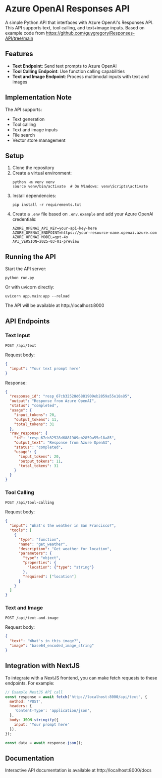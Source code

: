 # Azure OpenAI Responses API

A simple Python API that interfaces with Azure OpenAI's Responses API. This API supports text, tool calling, and text+image inputs. Based on example code from https://github.com/guygregory/Responses-API/tree/main

## Features

- **Text Endpoint**: Send text prompts to Azure OpenAI
- **Tool Calling Endpoint**: Use function calling capabilities
- **Text and Image Endpoint**: Process multimodal inputs with text and images

## Implementation Note

The API supports:
- Text generation
- Tool calling
- Text and image inputs
- File search
- Vector store management

## Setup

1. Clone the repository
2. Create a virtual environment:
   ```
   python -m venv venv
   source venv/bin/activate  # On Windows: venv\Scripts\activate
   ```
3. Install dependencies:
   ```
   pip install -r requirements.txt
   ```
4. Create a `.env` file based on `.env.example` and add your Azure OpenAI credentials:
   ```
   AZURE_OPENAI_API_KEY=your-api-key-here
   AZURE_OPENAI_ENDPOINT=https://your-resource-name.openai.azure.com
   AZURE_OPENAI_MODEL=gpt-4o
   API_VERSION=2025-03-01-preview
   ```

## Running the API

Start the API server:

```
python run.py
```

Or with uvicorn directly:

```
uvicorn app.main:app --reload
```

The API will be available at http://localhost:8000

## API Endpoints

### Text Input

```
POST /api/text
```

Request body:
```json
{
  "input": "Your text prompt here"
}
```

Response:
```json
{
  "response_id": "resp_67cb32528d6881909eb2859a55e18a85",
  "output": "Response from Azure OpenAI",
  "status": "completed",
  "usage": {
    "input_tokens": 20,
    "output_tokens": 11,
    "total_tokens": 31
  },
  "raw_response": {
    "id": "resp_67cb32528d6881909eb2859a55e18a85",
    "output_text": "Response from Azure OpenAI",
    "status": "completed",
    "usage": {
      "input_tokens": 20,
      "output_tokens": 11,
      "total_tokens": 31
    }
  }
}
```

### Tool Calling

```
POST /api/tool-calling
```

Request body:
```json
{
  "input": "What's the weather in San Francisco?",
  "tools": [
    {
      "type": "function",
      "name": "get_weather",
      "description": "Get weather for location",
      "parameters": {
        "type": "object",
        "properties": {
          "location": {"type": "string"}
        },
        "required": ["location"]
      }
    }
  ]
}
```

### Text and Image

```
POST /api/text-and-image
```

Request body:
```json
{
  "text": "What's in this image?",
  "image": "base64_encoded_image_string"
}
```

## Integration with NextJS

To integrate with a NextJS frontend, you can make fetch requests to these endpoints. For example:

```javascript
// Example NextJS API call
const response = await fetch('http://localhost:8000/api/text', {
  method: 'POST',
  headers: {
    'Content-Type': 'application/json',
  },
  body: JSON.stringify({
    input: 'Your prompt here'
  }),
});

const data = await response.json();
```

## Documentation

Interactive API documentation is available at http://localhost:8000/docs
